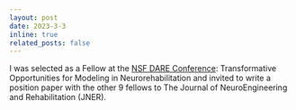 ```yaml
---
layout: post
date: 2023-3-3
inline: true
related_posts: false
---
```


I was selected as a Fellow at the <a href="https://sites.usc.edu/dare2023/">NSF DARE Conference</a>: Transformative Opportunities for Modeling in Neurorehabilitation and invited to write a position paper with the other 9 fellows to The Journal of NeuroEngineering and Rehabilitation (JNER). 

